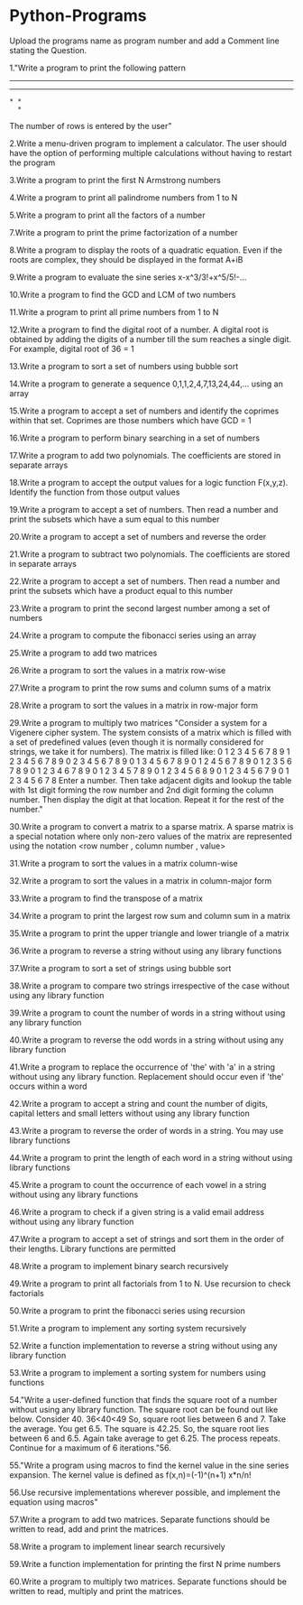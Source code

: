 # Python-Programs

Upload the programs name as program number and add a Comment line stating the Question.

1."Write a program to print the following pattern

* * * *
  * * *
    * *
      *
The number of rows is entered by the user"

2.Write a menu-driven program to implement a calculator. The user should have the option of performing multiple calculations without having to restart the program

3.Write a program to print the first N Armstrong numbers

4.Write a program to print all palindrome numbers from 1 to N

5.Write a program to print all the factors of a number

7.Write a program to print the prime factorization of a number

8.Write a program to display the roots of a quadratic equation. Even if the roots are complex, they should be displayed in the format A+iB

9.Write a program to evaluate the sine series x-x^3/3!+x^5/5!-...

10.Write a program to find the GCD and LCM of two numbers

11.Write a program to print all prime numbers from 1 to N

12.Write a program to find the digital root of a number. A digital root is obtained by adding the digits of a number till the sum reaches a single digit. For example, digital root of 36 = 1

13.Write a program to sort a set of numbers using bubble sort

14.Write a program to generate a sequence 0,1,1,2,4,7,13,24,44,... using an array

15.Write a program to accept a set of numbers and identify the coprimes within that set. Coprimes are those numbers which have GCD = 1

16.Write a program to perform binary searching in a set of numbers

17.Write a program to add two polynomials. The coefficients are stored in separate arrays

18.Write a program to accept the output values for a logic function F(x,y,z). Identify the function from those output values

19.Write a program to accept a set of numbers. Then read a number and print the subsets which have a sum equal to this number

20.Write a program to accept a set of numbers and reverse the order

21.Write a program to subtract two polynomials. The coefficients are stored in separate arrays

22.Write a program to accept a set of numbers. Then read a number and print the subsets which have a product equal to this number

23.Write a program to print the second largest number among a set of numbers

24.Write a program to compute the fibonacci series using an array

25.Write a program to add two matrices

26.Write a program to sort the values in a matrix row-wise

27.Write a program to print the row sums and column sums of a matrix

28.Write a program to sort the values in a matrix in row-major form

29.Write a program to multiply two matrices "Consider a system for a Vigenere cipher system. The system consists of a matrix which is filled with a set of predefined values (even though it is normally considered for strings, we take it for numbers). The matrix is filled like: 0 1 2 3 4 5 6 7 8 9 1 2 3 4 5 6 7 8 9 0 2 3 4 5 6 7 8 9 0 1 3 4 5 6 7 8 9 0 1 2 4 5 6 7 8 9 0 1 2 3 5 6 7 8 9 0 1 2 3 4 6 7 8 9 0 1 2 3 4 5 7 8 9 0 1 2 3 4 5 6 8 9 0 1 2 3 4 5 6 7 9 0 1 2 3 4 5 6 7 8 Enter a number. Then take adjacent digits and lookup the table with 1st digit forming the row number and 2nd digit forming the column number. Then display the digit at that location. Repeat it for the rest of the number."

30.Write a program to convert a matrix to a sparse matrix. A sparse matrix is a special notation where only non-zero values of the matrix are represented using the notation <row number , column number , value>

31.Write a program to sort the values in a matrix column-wise

32.Write a program to sort the values in a matrix in column-major form

33.Write a program to find the transpose of a matrix

34.Write a program to print the largest row sum and column sum in a matrix

35.Write a program to print the upper triangle and lower triangle of a matrix

36.Write a program to reverse a string without using any library functions

37.Write a program to sort a set of strings using bubble sort

38.Write a program to compare two strings irrespective of the case without using any library function

39.Write a program to count the number of words in a string without using any library function

40.Write a program to reverse the odd words in a string without using any library function

41.Write a program to replace the occurrence of 'the' with 'a' in a string without using any library function. Replacement should occur even if 'the' occurs within a word

42.Write a program to accept a string and count the number of digits, capital letters and small letters without using any library function

43.Write a program to reverse the order of words in a string. You may use library functions

44.Write a program to print the length of each word in a string without using library functions

45.Write a program to count the occurrence of each vowel in a string without using any library functions

46.Write a program to check if a given string is a valid email address without using any library function

47.Write a program to accept a set of strings and sort them in the order of their lengths. Library functions are permitted

48.Write a program to implement binary search recursively

49.Write a program to print all factorials from 1 to N. Use recursion to check factorials

50.Write a program to print the fibonacci series using recursion

51.Write a program to implement any sorting system recursively

52.Write a function implementation to reverse a string without using any library function

53.Write a program to implement a sorting system for numbers using functions

54."Write a user-defined function that finds the square root of a number without using any library function. The square root can be found out like below. Consider 40. 36<40<49 So, square root lies between 6 and 7. Take the average. You get 6.5. The square is 42.25. So, the square root lies between 6 and 6.5. Again take average to get 6.25. The process repeats. Continue for a maximum of 6 iterations."56.

55."Write a program using macros to find the kernel value in the sine series expansion. The kernel value is defined as f(x,n)=(-1)^(n+1) x*n/n!

56.Use recursive implementations wherever possible, and implement the equation using macros"

57.Write a program to add two matrices. Separate functions should be written to read, add and print the matrices.

58.Write a program to implement linear search recursively

59.Write a function implementation for printing the first N prime numbers

60.Write a program to multiply two matrices. Separate functions should be written to read, multiply and print the matrices.
